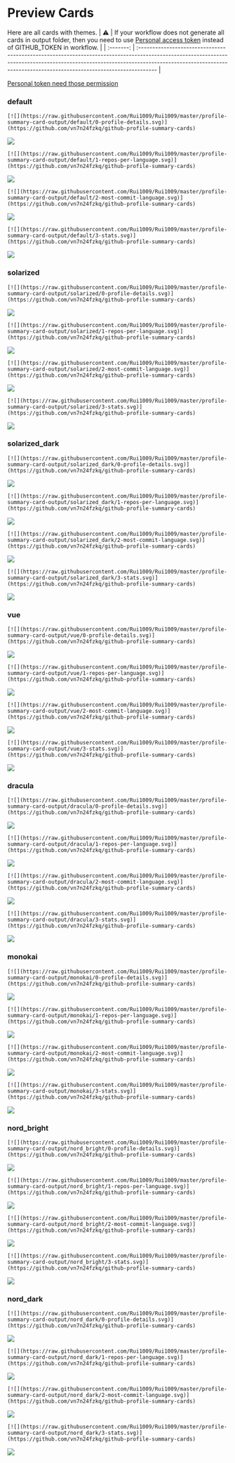 
# Preview Cards

Here are all cards with themes.
| :warning: | If your workflow does not generate all cards in output folder, then you need to use [Personal access token](https://docs.github.com/en/actions/configuring-and-managing-workflows/creating-and-storing-encrypted-secrets) instead of GITHUB_TOKEN in workflow. |
| :-------: | :------------------------------------------------------------------------------------------------------------------------------------------------------------------------------------------------------------------------------------------------ |

[Personal token need those permission](https://github.com/vn7n24fzkq/github-profile-summary-cards/wiki/Personal-access-token-permissions)


### default


```
[![](https://raw.githubusercontent.com/Rui1009/Rui1009/master/profile-summary-card-output/default/0-profile-details.svg)](https://github.com/vn7n24fzkq/github-profile-summary-cards)
```
![](https://raw.githubusercontent.com/Rui1009/Rui1009/master/profile-summary-card-output/default/0-profile-details.svg)


```
[![](https://raw.githubusercontent.com/Rui1009/Rui1009/master/profile-summary-card-output/default/1-repos-per-language.svg)](https://github.com/vn7n24fzkq/github-profile-summary-cards)
```
![](https://raw.githubusercontent.com/Rui1009/Rui1009/master/profile-summary-card-output/default/1-repos-per-language.svg)


```
[![](https://raw.githubusercontent.com/Rui1009/Rui1009/master/profile-summary-card-output/default/2-most-commit-language.svg)](https://github.com/vn7n24fzkq/github-profile-summary-cards)
```
![](https://raw.githubusercontent.com/Rui1009/Rui1009/master/profile-summary-card-output/default/2-most-commit-language.svg)


```
[![](https://raw.githubusercontent.com/Rui1009/Rui1009/master/profile-summary-card-output/default/3-stats.svg)](https://github.com/vn7n24fzkq/github-profile-summary-cards)
```
![](https://raw.githubusercontent.com/Rui1009/Rui1009/master/profile-summary-card-output/default/3-stats.svg)


### solarized


```
[![](https://raw.githubusercontent.com/Rui1009/Rui1009/master/profile-summary-card-output/solarized/0-profile-details.svg)](https://github.com/vn7n24fzkq/github-profile-summary-cards)
```
![](https://raw.githubusercontent.com/Rui1009/Rui1009/master/profile-summary-card-output/solarized/0-profile-details.svg)


```
[![](https://raw.githubusercontent.com/Rui1009/Rui1009/master/profile-summary-card-output/solarized/1-repos-per-language.svg)](https://github.com/vn7n24fzkq/github-profile-summary-cards)
```
![](https://raw.githubusercontent.com/Rui1009/Rui1009/master/profile-summary-card-output/solarized/1-repos-per-language.svg)


```
[![](https://raw.githubusercontent.com/Rui1009/Rui1009/master/profile-summary-card-output/solarized/2-most-commit-language.svg)](https://github.com/vn7n24fzkq/github-profile-summary-cards)
```
![](https://raw.githubusercontent.com/Rui1009/Rui1009/master/profile-summary-card-output/solarized/2-most-commit-language.svg)


```
[![](https://raw.githubusercontent.com/Rui1009/Rui1009/master/profile-summary-card-output/solarized/3-stats.svg)](https://github.com/vn7n24fzkq/github-profile-summary-cards)
```
![](https://raw.githubusercontent.com/Rui1009/Rui1009/master/profile-summary-card-output/solarized/3-stats.svg)


### solarized_dark


```
[![](https://raw.githubusercontent.com/Rui1009/Rui1009/master/profile-summary-card-output/solarized_dark/0-profile-details.svg)](https://github.com/vn7n24fzkq/github-profile-summary-cards)
```
![](https://raw.githubusercontent.com/Rui1009/Rui1009/master/profile-summary-card-output/solarized_dark/0-profile-details.svg)


```
[![](https://raw.githubusercontent.com/Rui1009/Rui1009/master/profile-summary-card-output/solarized_dark/1-repos-per-language.svg)](https://github.com/vn7n24fzkq/github-profile-summary-cards)
```
![](https://raw.githubusercontent.com/Rui1009/Rui1009/master/profile-summary-card-output/solarized_dark/1-repos-per-language.svg)


```
[![](https://raw.githubusercontent.com/Rui1009/Rui1009/master/profile-summary-card-output/solarized_dark/2-most-commit-language.svg)](https://github.com/vn7n24fzkq/github-profile-summary-cards)
```
![](https://raw.githubusercontent.com/Rui1009/Rui1009/master/profile-summary-card-output/solarized_dark/2-most-commit-language.svg)


```
[![](https://raw.githubusercontent.com/Rui1009/Rui1009/master/profile-summary-card-output/solarized_dark/3-stats.svg)](https://github.com/vn7n24fzkq/github-profile-summary-cards)
```
![](https://raw.githubusercontent.com/Rui1009/Rui1009/master/profile-summary-card-output/solarized_dark/3-stats.svg)


### vue


```
[![](https://raw.githubusercontent.com/Rui1009/Rui1009/master/profile-summary-card-output/vue/0-profile-details.svg)](https://github.com/vn7n24fzkq/github-profile-summary-cards)
```
![](https://raw.githubusercontent.com/Rui1009/Rui1009/master/profile-summary-card-output/vue/0-profile-details.svg)


```
[![](https://raw.githubusercontent.com/Rui1009/Rui1009/master/profile-summary-card-output/vue/1-repos-per-language.svg)](https://github.com/vn7n24fzkq/github-profile-summary-cards)
```
![](https://raw.githubusercontent.com/Rui1009/Rui1009/master/profile-summary-card-output/vue/1-repos-per-language.svg)


```
[![](https://raw.githubusercontent.com/Rui1009/Rui1009/master/profile-summary-card-output/vue/2-most-commit-language.svg)](https://github.com/vn7n24fzkq/github-profile-summary-cards)
```
![](https://raw.githubusercontent.com/Rui1009/Rui1009/master/profile-summary-card-output/vue/2-most-commit-language.svg)


```
[![](https://raw.githubusercontent.com/Rui1009/Rui1009/master/profile-summary-card-output/vue/3-stats.svg)](https://github.com/vn7n24fzkq/github-profile-summary-cards)
```
![](https://raw.githubusercontent.com/Rui1009/Rui1009/master/profile-summary-card-output/vue/3-stats.svg)


### dracula


```
[![](https://raw.githubusercontent.com/Rui1009/Rui1009/master/profile-summary-card-output/dracula/0-profile-details.svg)](https://github.com/vn7n24fzkq/github-profile-summary-cards)
```
![](https://raw.githubusercontent.com/Rui1009/Rui1009/master/profile-summary-card-output/dracula/0-profile-details.svg)


```
[![](https://raw.githubusercontent.com/Rui1009/Rui1009/master/profile-summary-card-output/dracula/1-repos-per-language.svg)](https://github.com/vn7n24fzkq/github-profile-summary-cards)
```
![](https://raw.githubusercontent.com/Rui1009/Rui1009/master/profile-summary-card-output/dracula/1-repos-per-language.svg)


```
[![](https://raw.githubusercontent.com/Rui1009/Rui1009/master/profile-summary-card-output/dracula/2-most-commit-language.svg)](https://github.com/vn7n24fzkq/github-profile-summary-cards)
```
![](https://raw.githubusercontent.com/Rui1009/Rui1009/master/profile-summary-card-output/dracula/2-most-commit-language.svg)


```
[![](https://raw.githubusercontent.com/Rui1009/Rui1009/master/profile-summary-card-output/dracula/3-stats.svg)](https://github.com/vn7n24fzkq/github-profile-summary-cards)
```
![](https://raw.githubusercontent.com/Rui1009/Rui1009/master/profile-summary-card-output/dracula/3-stats.svg)


### monokai


```
[![](https://raw.githubusercontent.com/Rui1009/Rui1009/master/profile-summary-card-output/monokai/0-profile-details.svg)](https://github.com/vn7n24fzkq/github-profile-summary-cards)
```
![](https://raw.githubusercontent.com/Rui1009/Rui1009/master/profile-summary-card-output/monokai/0-profile-details.svg)


```
[![](https://raw.githubusercontent.com/Rui1009/Rui1009/master/profile-summary-card-output/monokai/1-repos-per-language.svg)](https://github.com/vn7n24fzkq/github-profile-summary-cards)
```
![](https://raw.githubusercontent.com/Rui1009/Rui1009/master/profile-summary-card-output/monokai/1-repos-per-language.svg)


```
[![](https://raw.githubusercontent.com/Rui1009/Rui1009/master/profile-summary-card-output/monokai/2-most-commit-language.svg)](https://github.com/vn7n24fzkq/github-profile-summary-cards)
```
![](https://raw.githubusercontent.com/Rui1009/Rui1009/master/profile-summary-card-output/monokai/2-most-commit-language.svg)


```
[![](https://raw.githubusercontent.com/Rui1009/Rui1009/master/profile-summary-card-output/monokai/3-stats.svg)](https://github.com/vn7n24fzkq/github-profile-summary-cards)
```
![](https://raw.githubusercontent.com/Rui1009/Rui1009/master/profile-summary-card-output/monokai/3-stats.svg)


### nord_bright


```
[![](https://raw.githubusercontent.com/Rui1009/Rui1009/master/profile-summary-card-output/nord_bright/0-profile-details.svg)](https://github.com/vn7n24fzkq/github-profile-summary-cards)
```
![](https://raw.githubusercontent.com/Rui1009/Rui1009/master/profile-summary-card-output/nord_bright/0-profile-details.svg)


```
[![](https://raw.githubusercontent.com/Rui1009/Rui1009/master/profile-summary-card-output/nord_bright/1-repos-per-language.svg)](https://github.com/vn7n24fzkq/github-profile-summary-cards)
```
![](https://raw.githubusercontent.com/Rui1009/Rui1009/master/profile-summary-card-output/nord_bright/1-repos-per-language.svg)


```
[![](https://raw.githubusercontent.com/Rui1009/Rui1009/master/profile-summary-card-output/nord_bright/2-most-commit-language.svg)](https://github.com/vn7n24fzkq/github-profile-summary-cards)
```
![](https://raw.githubusercontent.com/Rui1009/Rui1009/master/profile-summary-card-output/nord_bright/2-most-commit-language.svg)


```
[![](https://raw.githubusercontent.com/Rui1009/Rui1009/master/profile-summary-card-output/nord_bright/3-stats.svg)](https://github.com/vn7n24fzkq/github-profile-summary-cards)
```
![](https://raw.githubusercontent.com/Rui1009/Rui1009/master/profile-summary-card-output/nord_bright/3-stats.svg)


### nord_dark


```
[![](https://raw.githubusercontent.com/Rui1009/Rui1009/master/profile-summary-card-output/nord_dark/0-profile-details.svg)](https://github.com/vn7n24fzkq/github-profile-summary-cards)
```
![](https://raw.githubusercontent.com/Rui1009/Rui1009/master/profile-summary-card-output/nord_dark/0-profile-details.svg)


```
[![](https://raw.githubusercontent.com/Rui1009/Rui1009/master/profile-summary-card-output/nord_dark/1-repos-per-language.svg)](https://github.com/vn7n24fzkq/github-profile-summary-cards)
```
![](https://raw.githubusercontent.com/Rui1009/Rui1009/master/profile-summary-card-output/nord_dark/1-repos-per-language.svg)


```
[![](https://raw.githubusercontent.com/Rui1009/Rui1009/master/profile-summary-card-output/nord_dark/2-most-commit-language.svg)](https://github.com/vn7n24fzkq/github-profile-summary-cards)
```
![](https://raw.githubusercontent.com/Rui1009/Rui1009/master/profile-summary-card-output/nord_dark/2-most-commit-language.svg)


```
[![](https://raw.githubusercontent.com/Rui1009/Rui1009/master/profile-summary-card-output/nord_dark/3-stats.svg)](https://github.com/vn7n24fzkq/github-profile-summary-cards)
```
![](https://raw.githubusercontent.com/Rui1009/Rui1009/master/profile-summary-card-output/nord_dark/3-stats.svg)

